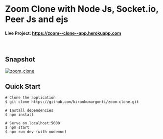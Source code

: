 # Zoom Clone with Node Js, Socket.io, Peer Js and ejs

#### **Live Project: https://zoom--clone--app.herokuapp.com**

<br />

## Snapshot

[![zoom_clone]()](https://zoom--clone--app.herokuapp.com)

## Quick Start

    # Clone the application
    $ git clone https://github.com/kirankumargonti/zoom-clone.git

    # Install dependencies
    $ npm install

    # Serve on localhost:5000
    $ npm start
    $ npm run dev (with nodemon)
